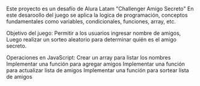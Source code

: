 Este proyecto es un desafío de Alura Latam "Challenger Amigo Secreto" En este desaroollo del juego se aplica la logica de programación, conceptos fundamentales como variables, condicionales, funciones, array, etc.

Objetivo del juego: Permitir a los usuarios ingresar nombre de amigos, Luego realizar un sorteo aleatorio para determinar quién es el amigo secreto.

Operaciones en JavaScript: Crear un array para listar los nombres Implementar una función para agregar amigos Implementar una función para actualizar lista de amigos Implementar una función para sortear lista de amigos
